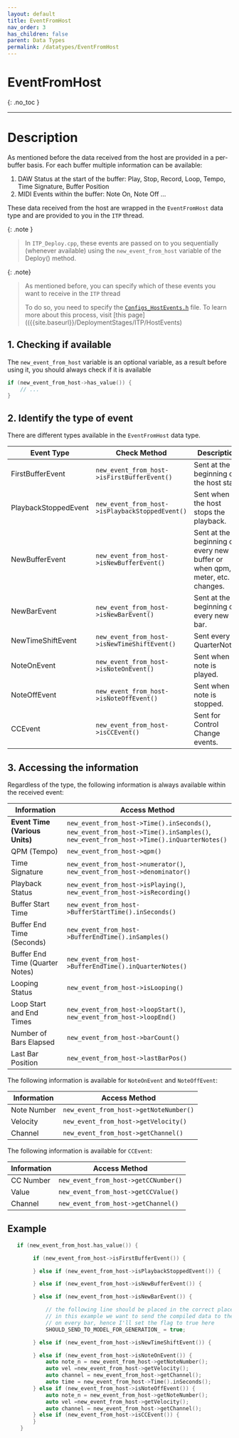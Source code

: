 ```yaml
---
layout: default
title: EventFromHost
nav_order: 3
has_children: false
parent: Data Types
permalink: /datatypes/EventFromHost
---
```


# EventFromHost
{: .no_toc }

---

# Description

As mentioned before the data received from the host are provided in a per-buffer basis.
For each buffer multiple information can be available:

1. DAW Status at the start of the buffer: Play, Stop, Record, Loop, Tempo, Time Signature, Buffer Position
2. MIDI Events within the buffer: Note On, Note Off ...

These data received from the host are wrapped in the `EventFromHost` data type and are provided to you in the `ITP` thread.

{: .note }
> In `ITP_Deploy.cpp`, these events are passed on to you sequentially (whenever available) 
> using the `new_event_from_host` variable of the Deploy() method.
 

{: .note}
> As mentioned before, you can specify which of these events you want to receive in the `ITP` thread 
> 
> To do so, you need to specify the [`Configs_HostEvents.h`](https://github.com/behzadhaki/NeuralMidiFXPlugin/blob/master/NeuralMidiFXPlugin/NeuralMidiFXPlugin/Configs_HostEvents.h)
> file. To learn more about this process, visit [this page](({{site.baseurl}}/DeploymentStages/ITP/HostEvents)


## 1. Checking if available

The `new_event_from_host` variable is an optional variable, as a result before using it, you should always check if it is available

```c++
if (new_event_from_host->has_value()) {
    // ... 
}
```
## 2. Identify the type of event

There are different types available in the `EventFromHost` data type. 

| Event Type               | Check Method                        | Description |
|--------------------------|-------------------------------------|-------------|
| FirstBufferEvent         | `new_event_from_host->isFirstBufferEvent()`  | Sent at the beginning of the host start. |
| PlaybackStoppedEvent     | `new_event_from_host->isPlaybackStoppedEvent()` | Sent when the host stops the playback. |
| NewBufferEvent           | `new_event_from_host->isNewBufferEvent()` | Sent at the beginning of every new buffer or when qpm, meter, etc. changes. |
| NewBarEvent              | `new_event_from_host->isNewBarEvent()` | Sent at the beginning of every new bar. |
| NewTimeShiftEvent        | `new_event_from_host->isNewTimeShiftEvent()` | Sent every N QuarterNotes. |
| NoteOnEvent              | `new_event_from_host->isNoteOnEvent()` | Sent when a note is played. |
| NoteOffEvent             | `new_event_from_host->isNoteOffEvent()` | Sent when a note is stopped. |
| CCEvent                  | `new_event_from_host->isCCEvent()` | Sent for Control Change events. |


## 3. Accessing the information

Regardless of the type, the following information is always available within the received event:

| Information                     | Access Method                                                                                                                        |
|---------------------------------|--------------------------------------------------------------------------------------------------------------------------------------|
| **Event Time (Various Units)**      | `new_event_from_host->Time().inSeconds()`, `new_event_from_host->Time().inSamples()`, `new_event_from_host->Time().inQuarterNotes()` |
| QPM (Tempo)                     | `new_event_from_host->qpm()`                                                                                                         |
| Time Signature                  | `new_event_from_host->numerator()`, `new_event_from_host->denominator()`                                                             |
| Playback Status                 | `new_event_from_host->isPlaying()`, `new_event_from_host->isRecording()`                                                             |
| Buffer Start Time               | `new_event_from_host->BufferStartTime().inSeconds()`                                                                                 |
| Buffer End Time (Seconds)       | `new_event_from_host->BufferEndTime().inSamples()`                                                                                   |
| Buffer End Time (Quarter Notes) | `new_event_from_host->BufferEndTime().inQuarterNotes()`                                                                              |
| Looping Status                  | `new_event_from_host->isLooping()`                                                                                                   |
| Loop Start and End Times        | `new_event_from_host->loopStart()`, `new_event_from_host->loopEnd()`                                                                 |
| Number of Bars Elapsed          | `new_event_from_host->barCount()`                                                                                                    |
| Last Bar Position               | `new_event_from_host->lastBarPos()`                                                                                                  |

The following information is available for `NoteOnEvent` and `NoteOffEvent`:

| Information               | Access Method                           |
|---------------------------|-----------------------------------------|
| Note Number               | `new_event_from_host->getNoteNumber()`      |
| Velocity                  | `new_event_from_host->getVelocity()`        |
| Channel                   | `new_event_from_host->getChannel()`         |

The following information is available for `CCEvent`:

| Information               | Access Method                           |
|---------------------------|-----------------------------------------|
| CC Number                 | `new_event_from_host->getCCNumber()`        |
| Value                     | `new_event_from_host->getCCValue()`           |
| Channel                   | `new_event_from_host->getChannel()`         |


## Example

```c++
   if (new_event_from_host.has_value()) {

        if (new_event_from_host->isFirstBufferEvent()) {

        } else if (new_event_from_host->isPlaybackStoppedEvent()) {

        } else if (new_event_from_host->isNewBufferEvent()) {

        } else if (new_event_from_host->isNewBarEvent()) {

            // the following line should be placed in the correct place in your code
            // in this example we want to send the compiled data to the model
            // on every bar, hence I'll set the flag to true here
            SHOULD_SEND_TO_MODEL_FOR_GENERATION_ = true;

        } else if (new_event_from_host->isNewTimeShiftEvent()) {

        } else if (new_event_from_host->isNoteOnEvent()) {
            auto note_n = new_event_from_host->getNoteNumber();
            auto vel =new_event_from_host->getVelocity();
            auto channel = new_event_from_host->getChannel();
            auto time = new_event_from_host->Time().inSeconds();
        } else if (new_event_from_host->isNoteOffEvent()) {
            auto note_n = new_event_from_host->getNoteNumber();
            auto vel =new_event_from_host->getVelocity();
            auto channel = new_event_from_host->getChannel();
        } else if (new_event_from_host->isCCEvent()) {
        }
    }
```
